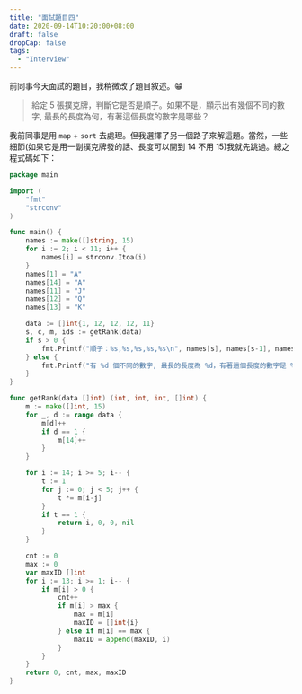 ```yaml
---
title: "面試題目四"
date: 2020-09-14T10:20:00+08:00
draft: false
dropCap: false
tags:
  - "Interview"
---
```


前同事今天面試的題目，我稍微改了題目敘述。😁

> 給定 5 張撲克牌，判斷它是否是順子。如果不是，顯示出有幾個不同的數字, 最長的長度為何，有著這個長度的數字是哪些？

我前同事是用 `map` + `sort` 去處理。但我選擇了另一個路子來解這題。當然，一些細節(如果它是用一副撲克牌發的話、長度可以開到 14 不用 15)我就先跳過。總之程式碼如下：

```go
package main

import (
	"fmt"
	"strconv"
)

func main() {
	names := make([]string, 15)
	for i := 2; i < 11; i++ {
		names[i] = strconv.Itoa(i)
	}
	names[1] = "A"
	names[14] = "A"
	names[11] = "J"
	names[12] = "Q"
	names[13] = "K"

	data := []int{1, 12, 12, 12, 11}
	s, c, m, ids := getRank(data)
	if s > 0 {
		fmt.Printf("順子：%s,%s,%s,%s,%s\n", names[s], names[s-1], names[s-2], names[s-3], names[s-4])
	} else {
		fmt.Printf("有 %d 個不同的數字, 最長的長度為 %d，有著這個長度的數字是 %v\n", c, m, ids)
	}
}

func getRank(data []int) (int, int, int, []int) {
	m := make([]int, 15)
	for _, d := range data {
		m[d]++
		if d == 1 {
			m[14]++
		}
	}

	for i := 14; i >= 5; i-- {
		t := 1
		for j := 0; j < 5; j++ {
			t *= m[i-j]
		}
		if t == 1 {
			return i, 0, 0, nil
		}
	}

	cnt := 0
	max := 0
	var maxID []int
	for i := 13; i >= 1; i-- {
		if m[i] > 0 {
			cnt++
			if m[i] > max {
				max = m[i]
				maxID = []int{i}
			} else if m[i] == max {
				maxID = append(maxID, i)
			}
		}
	}
	return 0, cnt, max, maxID
}
```

